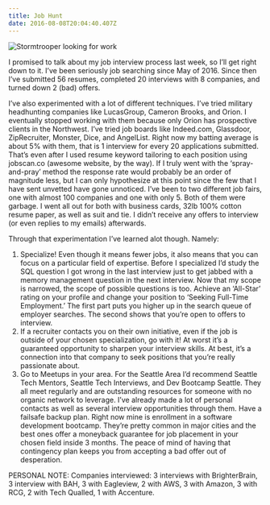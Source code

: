 ```yaml
---
title: Job Hunt
date: 2016-08-08T20:04:40.407Z
---
```

![Stormtrooper looking for work](/blog-v3/assets/work.jpg)

I promised to talk about my job interview process last week, so I’ll get right down to it.  I’ve been seriously job searching since May of 2016.  Since then I’ve submitted 56 resumes, completed 20 interviews with 8 companies, and turned down 2 (bad) offers. 

I’ve also experimented with a lot of different techniques.  I’ve tried military headhunting companies like LucasGroup, Cameron Brooks, and Orion.  I eventually stopped working with them because only Orion has prospective clients in the Northwest.  I’ve tried job boards like Indeed.com, Glassdoor, ZipRecruiter, Monster, Dice, and AngelList.  Right now my batting average is about 5% with them, that is 1 interview for every 20 applications submitted.  That’s even after I used resume keyword tailoring to each position using jobscan.co (awesome website, by the way).  If I truly went with the ‘spray-and-pray’ method the response rate would probably be an order of magnitude less, but I can only hypothesize at this point since the few that I have sent unvetted have gone unnoticed. I’ve been to two different job fairs, one with almost 100 companies and one with only 5.  Both of them were garbage.  I went all out for both with business cards, 32lb 100% cotton resume paper, as well as suit and tie.  I didn’t receive any offers to interview (or even replies to my emails) afterwards.  

Through that experimentation I’ve learned alot though.  Namely:

1. Specialize!  Even though it means fewer jobs, it also means that you can focus on a particular field of expertise. Before I specialized I’d study the SQL question I got wrong in the last interview just to get jabbed with a memory management question in the next interview.  Now that my scope is narrowed, the scope of possible questions is too. Achieve an ‘All-Star’ rating on your profile and change your position to ‘Seeking Full-Time Employment.’  The first part puts you higher up in the search queue of employer searches.  The second shows that you’re open to offers to interview.
2. If a recruiter contacts you on their own initiative, even if the job is outside of your chosen specialization, go with it!  At worst it’s a guaranteed opportunity to sharpen your interview skills.  At best, it’s a connection into that company to seek positions that you’re really passionate about.
3. Go to Meetups in your area.  For the Seattle Area I’d recommend Seattle Tech Mentors, Seattle Tech Interviews, and Dev Bootcamp Seattle.  They all meet regularly and are outstanding resources for someone with no organic network to leverage.  I’ve already made a lot of personal contacts as well as several interview opportunities through them. Have a failsafe backup plan.  Right now mine is enrollment in a software development bootcamp.  They’re pretty common in major cities and the best ones offer a moneyback guarantee for job placement in your chosen field inside 3 months. The peace of mind of having that contingency plan keeps you from accepting a bad offer out of desperation.

PERSONAL NOTE: Companies interviewed:   3 interviews with BrighterBrain, 3 interview with BAH, 3 with Eagleview, 2 with AWS, 3 with Amazon, 3 with RCG, 2 with Tech Qualled, 1 with Accenture.
